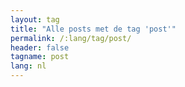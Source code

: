 ```yaml
---
layout: tag
title: "Alle posts met de tag 'post'"
permalink: /:lang/tag/post/
header: false
tagname: post
lang: nl
---
```


